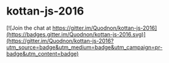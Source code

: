 # kottan-js-2016

[![Join the chat at https://gitter.im/Quodnon/kottan-js-2016](https://badges.gitter.im/Quodnon/kottan-js-2016.svg)](https://gitter.im/Quodnon/kottan-js-2016?utm_source=badge&utm_medium=badge&utm_campaign=pr-badge&utm_content=badge)